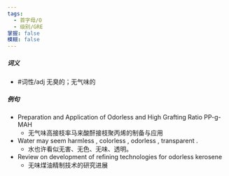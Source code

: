 ```yaml
---
tags:
  - 首字母/O
  - 级别/GRE
掌握: false
模糊: false
---
```

##### 词义
- #词性/adj  无臭的；无气味的
##### 例句
- Preparation and Application of Odorless and High Grafting Ratio PP-g-MAH
	- 无气味高接枝率马来酸酐接枝聚丙烯的制备与应用
- Water may seem harmless , colorless , odorless , transparent .
	- 水也许看似无害、无色、无味、透明。
- Review on development of refining technologies for odorless kerosene
	- 无味煤油精制技术的研究进展

